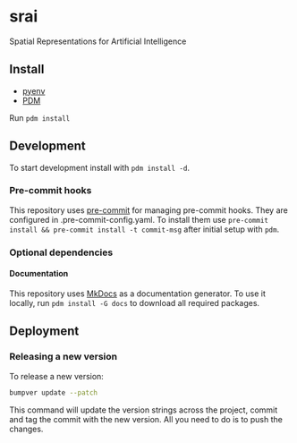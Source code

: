 # srai
Spatial Representations for Artificial Intelligence

## Install
 * [pyenv](https://github.com/pyenv/pyenv)
 * [PDM](https://github.com/pdm-project/pdm)

 Run `pdm install`

## Development
 To start development install with `pdm install -d`.

### Pre-commit hooks
 This repository uses [pre-commit](https://pre-commit.com/) for managing pre-commit hooks.
 They are configured in .pre-commit-config.yaml.
 To install them use `pre-commit install && pre-commit install -t commit-msg` after initial setup with `pdm`.

### Optional dependencies

#### Documentation
 This repository uses [MkDocs](https://www.mkdocs.org) as a documentation generator. To use it locally, run  `pdm install -G docs` to download all required packages.

## Deployment
### Releasing a new version
To release a new version:
```sh
bumpver update --patch
```
This command will update the version strings across the project, commit and tag the commit with the new version. All you need to do is to push the changes.
